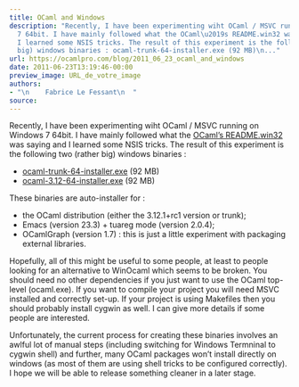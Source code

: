 ```yaml
---
title: OCaml and Windows
description: "Recently, I have been experimenting wiht OCaml / MSVC running on Windows
  7 64bit. I have mainly followed what the OCaml\u2019s README.win32 was saying and
  I learned some NSIS tricks. The result of this experiment is the following two (rather
  big) windows binaries : ocaml-trunk-64-installer.exe (92 MB)\n..."
url: https://ocamlpro.com/blog/2011_06_23_ocaml_and_windows
date: 2011-06-23T13:19:46-00:00
preview_image: URL_de_votre_image
authors:
- "\n    Fabrice Le Fessant\n  "
source:
---
```


<p>Recently, I have been experimenting wiht OCaml / MSVC running on Windows 7 64bit. I have mainly followed what the <a href="http://caml.inria.fr/pub/distrib/ocaml-3.12/notes/README.win32">OCaml&rsquo;s README.win32</a> was saying and I learned some NSIS tricks. The result of this experiment is the following two (rather big) windows binaries :</p>
<ul>
<li><a href="http://ocamlpro.com//files/ocaml-trunk-64-installer.exe">ocaml-trunk-64-installer.exe</a> (92 MB)
</li>
<li><a href="http://ocamlpro.com//files/ocaml-3.12-64-installer.exe">ocaml-3.12-64-installer.exe</a> (92 MB)
</li>
</ul>
<p>These binaries are auto-installer for :</p>
<ul>
<li>the OCaml distribution (either the 3.12.1+rc1 version or trunk);
</li>
<li>Emacs (version 23.3) + tuareg mode (version 2.0.4);
</li>
<li>OCamlGraph (version 1.7) : this is just a little experiment with packaging external libraries.
</li>
</ul>
<p>Hopefully, all of this might be useful to some people, at least to people looking for an alternative to WinOcaml which seems to be broken. You should need no other dependencies if you just want to use the OCaml top-level (ocaml.exe). If you want to compile your project you will need MSVC installed and correctly set-up. If your project is using Makefiles then you should probably install cygwin as well. I can give more details if some people are interested.</p>
<p>Unfortunately, the current process for creating these binaries involves an awlful lot of manual steps (including switching for Windows Termninal to cygwin shell) and further, many OCaml packages won&rsquo;t install directly on windows (as most of them are using shell tricks to be configured correctly). I hope we will be able to release something cleaner in a later stage.</p>

